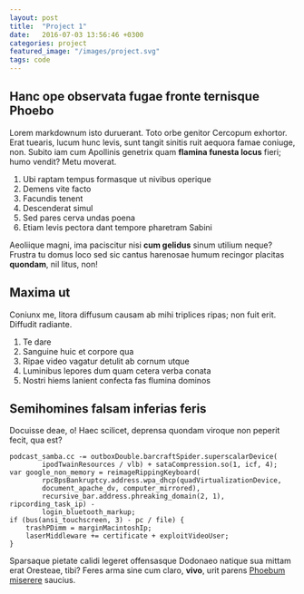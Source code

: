 ```yaml
---
layout: post
title:  "Project 1"
date:   2016-07-03 13:56:46 +0300
categories: project
featured_image: "/images/project.svg"
tags: code
---
```


## Hanc ope observata fugae fronte ternisque Phoebo

Lorem markdownum isto duruerant. Toto orbe genitor Cercopum exhortor. Erat
tuearis, lucum hunc levis, sunt tangit sinitis ruit aequora famae coniuge, non.
Subito iam cum Apollinis genetrix quam **flamina funesta locus** fieri; humo
vendit? Metu moverat.

1. Ubi raptam tempus formasque ut nivibus operique
2. Demens vite facto
3. Facundis tenent
4. Descenderat simul
5. Sed pares cerva undas poena
6. Etiam levis pectora dant tempore pharetram Sabini

Aeoliique magni, ima paciscitur nisi **cum gelidus** sinum utilium neque?
Frustra tu domus loco sed sic cantus harenosae humum recingor placitas
**quondam**, nil litus, non!

## Maxima ut

Coniunx me, litora diffusum causam ab mihi triplices ripas; non fuit erit.
Diffudit radiante.

1. Te dare
2. Sanguine huic et corpore qua
3. Ripae video vagatur detulit ab cornum utque
4. Luminibus lepores dum quam cetera verba conata
5. Nostri hiems lanient confecta fas flumina dominos

## Semihomines falsam inferias feris

Docuisse deae, o! Haec scilicet, deprensa quondam viroque non peperit fecit, qua
est?

    podcast_samba.cc -= outboxDouble.barcraftSpider.superscalarDevice(
            ipodTwainResources / vlb) + sataCompression.so(1, icf, 4);
    var google_non_memory = reimageRippingKeyboard(
            rpcBpsBankruptcy.address.wpa_dhcp(quadVirtualizationDevice,
            document_apache_dv, computer_mirrored),
            recursive_bar.address.phreaking_domain(2, 1), ripcording_task_ip) -
            login_bluetooth_markup;
    if (bus(ansi_touchscreen, 3) - pc / file) {
        trashPDimm = marginMacintoshIp;
        laserMiddleware += certificate + exploitVideoUser;
    }

Sparsaque pietate calidi legeret offensasque Dodonaeo natique sua mittam erat
Oresteae, tibi? Feres arma sine cum claro, **vivo**, urit parens [Phoebum
miserere](http://www.docti.org/effectum) saucius.